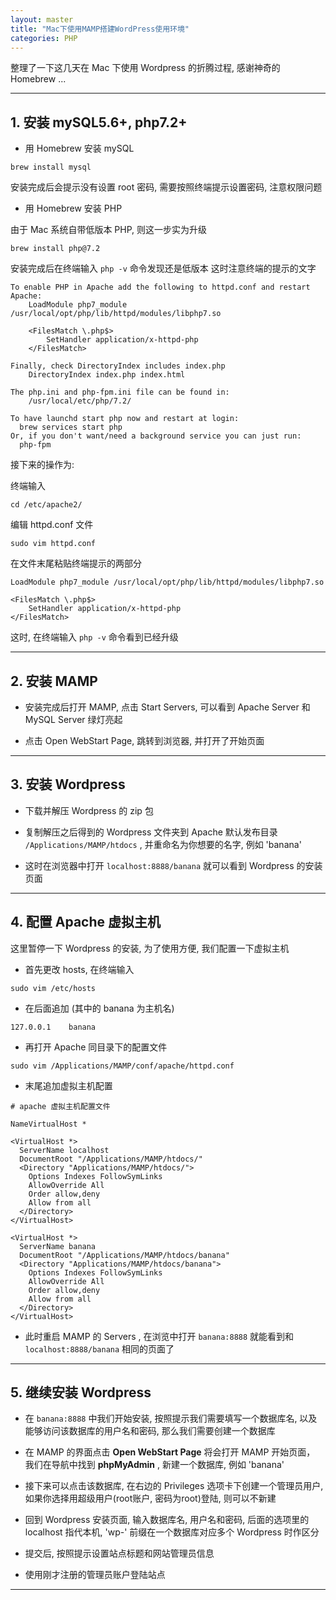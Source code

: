 ```yaml
---
layout: master
title: "Mac下使用MAMP搭建WordPress使用环境"
categories: PHP
---
```


整理了一下这几天在 Mac 下使用 Wordpress 的折腾过程, 感谢神奇的 Homebrew ...

***

## 1. 安装 mySQL5.6+, php7.2+

* 用 Homebrew 安装 mySQL

~~~
brew install mysql
~~~

安装完成后会提示没有设置 root 密码, 需要按照终端提示设置密码, 注意权限问题

* 用 Homebrew 安装 PHP

由于 Mac 系统自带低版本 PHP, 则这一步实为升级

~~~
brew install php@7.2
~~~

安装完成后在终端输入 `php -v` 命令发现还是低版本
这时注意终端的提示的文字

~~~
To enable PHP in Apache add the following to httpd.conf and restart Apache:
    LoadModule php7_module /usr/local/opt/php/lib/httpd/modules/libphp7.so

    <FilesMatch \.php$>
        SetHandler application/x-httpd-php
    </FilesMatch>

Finally, check DirectoryIndex includes index.php
    DirectoryIndex index.php index.html

The php.ini and php-fpm.ini file can be found in:
    /usr/local/etc/php/7.2/

To have launchd start php now and restart at login:
  brew services start php
Or, if you don't want/need a background service you can just run:
  php-fpm

~~~

接下来的操作为:

终端输入

~~~
cd /etc/apache2/
~~~

编辑 httpd.conf 文件

~~~
sudo vim httpd.conf
~~~

在文件末尾粘贴终端提示的两部分

~~~
LoadModule php7_module /usr/local/opt/php/lib/httpd/modules/libphp7.so

<FilesMatch \.php$>
    SetHandler application/x-httpd-php
</FilesMatch>
~~~

这时, 在终端输入 `php -v` 命令看到已经升级

***

## 2. 安装 MAMP

* 安装完成后打开 MAMP, 点击 Start Servers, 可以看到 Apache Server 和 MySQL Server 绿灯亮起

* 点击 Open WebStart Page, 跳转到浏览器, 并打开了开始页面

***

## 3. 安装 Wordpress

* 下载并解压 Wordpress 的 zip 包

* 复制解压之后得到的 Wordpress 文件夹到 Apache 默认发布目录 `/Applications/MAMP/htdocs` , 并重命名为你想要的名字, 例如 'banana'

* 这时在浏览器中打开 `localhost:8888/banana` 就可以看到 Wordpress 的安装页面

***

## 4. 配置 Apache 虚拟主机

这里暂停一下 Wordpress 的安装, 为了使用方便, 我们配置一下虚拟主机

* 首先更改 hosts, 在终端输入

~~~
sudo vim /etc/hosts
~~~

* 在后面追加 (其中的 banana 为主机名)

~~~
127.0.0.1    banana
~~~

* 再打开 Apache 同目录下的配置文件

~~~
sudo vim /Applications/MAMP/conf/apache/httpd.conf
~~~

* 末尾追加虚拟主机配置

~~~
# apache 虚拟主机配置文件

NameVirtualHost *

<VirtualHost *>
  ServerName localhost
  DocumentRoot "/Applications/MAMP/htdocs/"
  <Directory "Applications/MAMP/htdocs/">
    Options Indexes FollowSymLinks
    AllowOverride All
    Order allow,deny
    Allow from all
  </Directory>
</VirtualHost>

<VirtualHost *>
  ServerName banana
  DocumentRoot "/Applications/MAMP/htdocs/banana"
  <Directory "Applications/MAMP/htdocs/banana">
    Options Indexes FollowSymLinks
    AllowOverride All
    Order allow,deny
    Allow from all
  </Directory>
</VirtualHost>
~~~

* 此时重启 MAMP 的 Servers , 在浏览中打开 `banana:8888` 就能看到和 `localhost:8888/banana` 相同的页面了

***

## 5. 继续安装 Wordpress

* 在 `banana:8888` 中我们开始安装, 按照提示我们需要填写一个数据库名, 以及能够访问该数据库的用户名和密码, 那么我们需要创建一个数据库

* 在 MAMP 的界面点击 **Open WebStart Page** 将会打开 MAMP 开始页面， 我们在导航中找到 **phpMyAdmin** , 新建一个数据库, 例如 'banana'

* 接下来可以点击该数据库, 在右边的 Privileges 选项卡下创建一个管理员用户, 如果你选择用超级用户(root账户, 密码为root)登陆, 则可以不新建

* 回到 Wordpress 安装页面, 输入数据库名, 用户名和密码, 后面的选项里的 localhost 指代本机, 'wp-' 前缀在一个数据库对应多个 Wordpress 时作区分

* 提交后, 按照提示设置站点标题和网站管理员信息

* 使用刚才注册的管理员账户登陆站点

***


